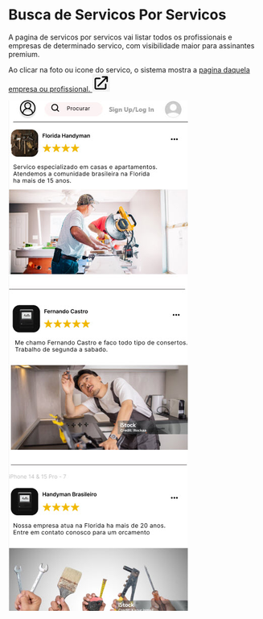 # Busca de Servicos Por Servicos

A pagina de servicos por servicos vai listar todos os profissionais e empresas de determinado servico,
com visibilidade maior para assinantes premium.

Ao clicar na foto ou icone do servico, o sistema mostra a [pagina daquela empresa ou profissional. <img src="../../pictures/external-link-icon.png" style="height: 7%; width:7%; vertical-align:vertical-align;">](../../paginas/pagina_do_servico/pagina_do_servico.md)

![](pictures/busca_de_servicos_por_servico.jpg)


